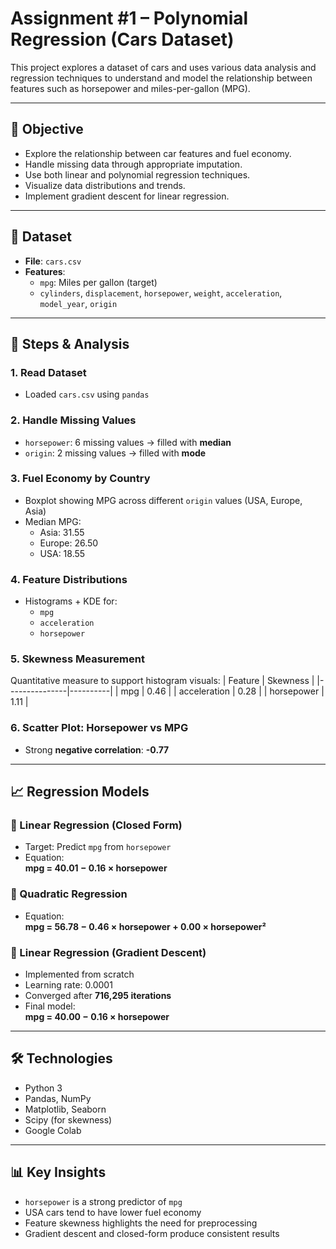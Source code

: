 # Assignment #1 – Polynomial Regression (Cars Dataset)

This project explores a dataset of cars and uses various data analysis and regression techniques to understand and model the relationship between features such as horsepower and miles-per-gallon (MPG).

---

## 📌 Objective

- Explore the relationship between car features and fuel economy.
- Handle missing data through appropriate imputation.
- Use both linear and polynomial regression techniques.
- Visualize data distributions and trends.
- Implement gradient descent for linear regression.

---

## 📂 Dataset

- **File**: `cars.csv`
- **Features**:
  - `mpg`: Miles per gallon (target)
  - `cylinders`, `displacement`, `horsepower`, `weight`, `acceleration`, `model_year`, `origin`

---

## 🔢 Steps & Analysis

### 1. **Read Dataset**
- Loaded `cars.csv` using `pandas`

### 2. **Handle Missing Values**
- `horsepower`: 6 missing values → filled with **median**
- `origin`: 2 missing values → filled with **mode**

### 3. **Fuel Economy by Country**
- Boxplot showing MPG across different `origin` values (USA, Europe, Asia)
- Median MPG:
  - Asia: 31.55
  - Europe: 26.50
  - USA: 18.55

### 4. **Feature Distributions**
- Histograms + KDE for:
  - `mpg`
  - `acceleration`
  - `horsepower`

### 5. **Skewness Measurement**
Quantitative measure to support histogram visuals:
| Feature       | Skewness |
|---------------|----------|
| mpg           | 0.46     |
| acceleration  | 0.28     |
| horsepower    | 1.11     |

### 6. **Scatter Plot: Horsepower vs MPG**
- Strong **negative correlation**: **-0.77**

---

## 📈 Regression Models

### 🔹 Linear Regression (Closed Form)
- Target: Predict `mpg` from `horsepower`
- Equation:  
  **mpg = 40.01 − 0.16 × horsepower**

### 🔹 Quadratic Regression
- Equation:  
  **mpg = 56.78 − 0.46 × horsepower + 0.00 × horsepower²**

### 🔹 Linear Regression (Gradient Descent)
- Implemented from scratch
- Learning rate: 0.0001  
- Converged after **716,295 iterations**
- Final model:  
  **mpg = 40.00 − 0.16 × horsepower**

---

## 🛠️ Technologies

- Python 3
- Pandas, NumPy
- Matplotlib, Seaborn
- Scipy (for skewness)
- Google Colab

---

## 📊 Key Insights

- `horsepower` is a strong predictor of `mpg`
- USA cars tend to have lower fuel economy
- Feature skewness highlights the need for preprocessing
- Gradient descent and closed-form produce consistent results






